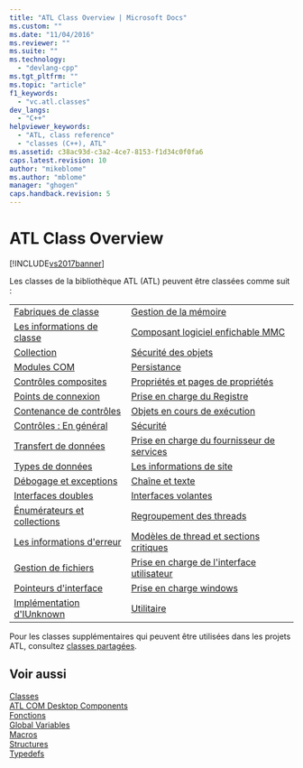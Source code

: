 ```yaml
---
title: "ATL Class Overview | Microsoft Docs"
ms.custom: ""
ms.date: "11/04/2016"
ms.reviewer: ""
ms.suite: ""
ms.technology: 
  - "devlang-cpp"
ms.tgt_pltfrm: ""
ms.topic: "article"
f1_keywords: 
  - "vc.atl.classes"
dev_langs: 
  - "C++"
helpviewer_keywords: 
  - "ATL, class reference"
  - "classes (C++), ATL"
ms.assetid: c38ac93d-c3a2-4ce7-8153-f1d34c0f0fa6
caps.latest.revision: 10
author: "mikeblome"
ms.author: "mblome"
manager: "ghogen"
caps.handback.revision: 5
---
```

# ATL Class Overview
[!INCLUDE[vs2017banner](../assembler/inline/includes/vs2017banner.md)]

Les classes de la bibliothèque ATL \(ATL\) peuvent être classées comme suit :  
  
|||  
|-|-|  
|[Fabriques de classe](../atl/class-factories-classes.md)|[Gestion de la mémoire](../atl/memory-management-classes.md)|  
|[Les informations de classe](../atl/class-information-classes.md)|[Composant logiciel enfichable MMC](../atl/mmc-snap-in-classes.md)|  
|[Collection](../atl/collection-classes.md)|[Sécurité des objets](../atl/object-safety-classes.md)|  
|[Modules COM](../atl/com-modules-classes.md)|[Persistance](../atl/persistence-classes.md)|  
|[Contrôles composites](../atl/composite-controls-classes.md)|[Propriétés et pages de propriétés](../atl/properties-and-property-pages-classes.md)|  
|[Points de connexion](../atl/connection-points-classes.md)|[Prise en charge du Registre](../atl/registry-support-classes.md)|  
|[Contenance de contrôles](../atl/control-containment-classes.md)|[Objets en cours de exécution](../atl/running-objects-classes.md)|  
|[Contrôles : En général](../atl/controls-general-support-classes.md)|[Sécurité](../atl/security-classes.md)|  
|[Transfert de données](../atl/data-transfer-classes.md)|[Prise en charge du fournisseur de services](../atl/service-provider-support-classes.md)|  
|[Types de données](../atl/data-types-classes.md)|[Les informations de site](../atl/site-information-classes.md)|  
|[Débogage et exceptions](../atl/debugging-and-exceptions-classes.md)|[Chaîne et texte](../atl/string-and-text-classes.md)|  
|[Interfaces doubles](../atl/dual-interfaces-classes.md)|[Interfaces volantes](../atl/tear-off-interfaces-classes.md)|  
|[Énumérateurs et collections](../atl/enumerators-and-collections-classes.md)|[Regroupement des threads](../atl/thread-pooling-classes.md)|  
|[Les informations d'erreur](../atl/error-information-classes.md)|[Modèles de thread et sections critiques](../atl/threading-models-and-critical-sections-classes.md)|  
|[Gestion de fichiers](../atl/file-handling-classes.md)|[Prise en charge de l'interface utilisateur](../atl/ui-support-classes.md)|  
|[Pointeurs d'interface](../atl/interface-pointers-classes.md)|[Prise en charge windows](../atl/windows-support-classes.md)|  
|[Implémentation d'IUnknown](../atl/iunknown-implementation-classes.md)|[Utilitaire](../atl/utility-classes.md)|  
  
 Pour les classes supplémentaires qui peuvent être utilisées dans les projets ATL, consultez [classes partagées](../atl-mfc-shared/atl-mfc-shared-classes.md).  
  
## Voir aussi  
 [Classes](../atl/reference/atl-classes.md)   
 [ATL COM Desktop Components](../atl/atl-com-desktop-components.md)   
 [Fonctions](../atl/reference/atl-functions.md)   
 [Global Variables](../atl/reference/atl-global-variables.md)   
 [Macros](../atl/reference/atl-macros.md)   
 [Structures](../atl/reference/atl-structures.md)   
 [Typedefs](../atl/reference/atl-typedefs.md)